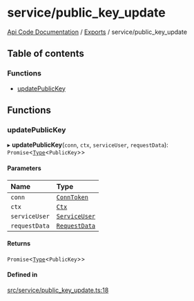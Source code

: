 # service/public\_key\_update
 
[Api Code Documentation](../README.md) / [Exports](../modules.md) / service/public\_key\_update

## Table of contents

### Functions

- [updatePublicKey](service_public_key_update.md#updatepublickey)

## Functions

### updatePublicKey

▸ **updatePublicKey**(`conn`, `ctx`, `serviceUser`, `requestData`): `Promise`\<[`Type`](result.md#type)\<`PublicKey`\>\>

#### Parameters

| Name | Type |
| :------ | :------ |
| `conn` | [`ConnToken`](service_conn.md#conntoken) |
| `ctx` | [`Ctx`](../interfaces/lib_ctx.Ctx.md) |
| `serviceUser` | [`ServiceUser`](../interfaces/service_domain_organization_service_user.ServiceUser.md) |
| `requestData` | [`RequestData`](../interfaces/service_domain_organization_public_key_update.RequestData.md) |

#### Returns

`Promise`\<[`Type`](result.md#type)\<`PublicKey`\>\>

#### Defined in

[src/service/public_key_update.ts:18](https://github.com/openkfw/TruBudget/blob/d2b440c/api/src/service/public_key_update.ts#L18)
